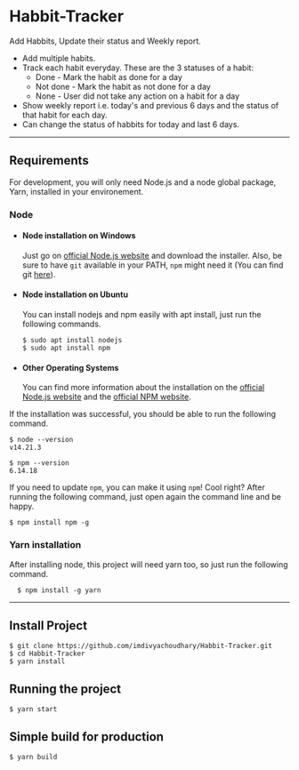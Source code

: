 # Habbit-Tracker

Add Habbits, Update their status and Weekly report.
- Add multiple habits.
- Track each habit everyday. These are the 3 statuses of a habit:
  - Done - Mark the habit as done for a day
  - Not done - Mark the habit as not done for a day
  - None - User did not take any action on a habit for a day
- Show weekly report i.e. today's and previous 6 days and the status of that habit for each day.
- Can change the status of habbits for today and last 6 days.

---
## Requirements

For development, you will only need Node.js and a node global package, Yarn, installed in your environement.

### Node
- #### Node installation on Windows

  Just go on [official Node.js website](https://nodejs.org/) and download the installer.
Also, be sure to have `git` available in your PATH, `npm` might need it (You can find git [here](https://git-scm.com/)).

- #### Node installation on Ubuntu

  You can install nodejs and npm easily with apt install, just run the following commands.

      $ sudo apt install nodejs
      $ sudo apt install npm

- #### Other Operating Systems
  You can find more information about the installation on the [official Node.js website](https://nodejs.org/) and the [official NPM website](https://npmjs.org/).

If the installation was successful, you should be able to run the following command.

    $ node --version
    v14.21.3

    $ npm --version
    6.14.18

If you need to update `npm`, you can make it using `npm`! Cool right? After running the following command, just open again the command line and be happy.

    $ npm install npm -g

###
### Yarn installation
  After installing node, this project will need yarn too, so just run the following command.

      $ npm install -g yarn

---

## Install Project

    $ git clone https://github.com/imdivyachoudhary/Habbit-Tracker.git
    $ cd Habbit-Tracker
    $ yarn install

## Running the project

    $ yarn start

## Simple build for production

    $ yarn build
